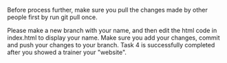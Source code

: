 Before process further, make sure you pull the changes made by other people first by run git pull once.

Please make a new branch with your name, and then edit the html code in index.html to display your name. Make sure you add your changes, commit and push your changes to your branch. Task 4 is successfully completed after you showed a trainer your "website".
